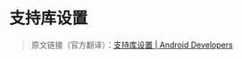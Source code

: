 # 支持库设置
> 原文链接（官方翻译）：[支持库设置 | Android Developers](https://developer.android.google.cn/topic/libraries/support-library/setup)
